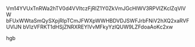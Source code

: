 Vm14YVUxTnRWa2hTV0d4VVltczFjRlZ1Y0ZkVmJGcHlWV3RPVlZKclZqVlVW
bFUxWWtaSmQySXpjRlpTCmJFWXpWWHBDVDJSWFJrbFNiV2hXQ2xaRVFUVlJN
bVIzVFRKT1dHSjZNRXREYlVvMFkyYzlQUW9LZFdoaAoKc2xw

hgb